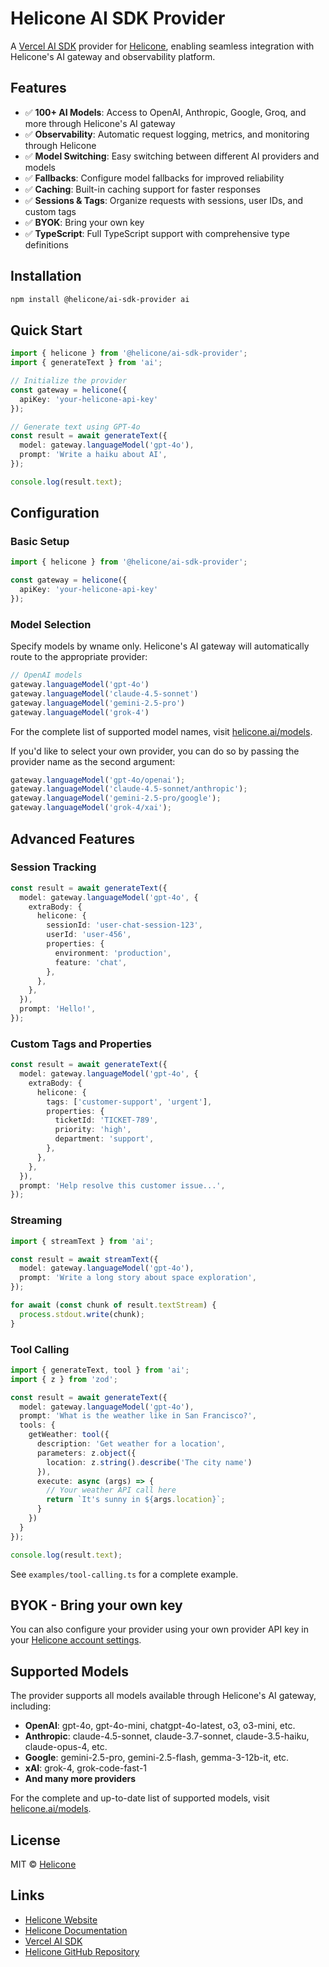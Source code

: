 # Helicone AI SDK Provider

A [Vercel AI SDK](https://ai-sdk.dev/) provider for [Helicone](https://helicone.ai/), enabling seamless integration with Helicone's AI gateway and observability platform.

## Features

- ✅ **100+ AI Models**: Access to OpenAI, Anthropic, Google, Groq, and more through Helicone's AI gateway
- ✅ **Observability**: Automatic request logging, metrics, and monitoring through Helicone
- ✅ **Model Switching**: Easy switching between different AI providers and models
- ✅ **Fallbacks**: Configure model fallbacks for improved reliability
- ✅ **Caching**: Built-in caching support for faster responses
- ✅ **Sessions & Tags**: Organize requests with sessions, user IDs, and custom tags
- ✅ **BYOK**: Bring your own key
- ✅ **TypeScript**: Full TypeScript support with comprehensive type definitions

## Installation

```bash
npm install @helicone/ai-sdk-provider ai
```

## Quick Start

```typescript
import { helicone } from '@helicone/ai-sdk-provider';
import { generateText } from 'ai';

// Initialize the provider
const gateway = helicone({
  apiKey: 'your-helicone-api-key'
});

// Generate text using GPT-4o
const result = await generateText({
  model: gateway.languageModel('gpt-4o'),
  prompt: 'Write a haiku about AI',
});

console.log(result.text);
```

## Configuration

### Basic Setup

```typescript
import { helicone } from '@helicone/ai-sdk-provider';

const gateway = helicone({
  apiKey: 'your-helicone-api-key'
});
```

### Model Selection

Specify models by wname only. Helicone's AI gateway will automatically route to the appropriate provider:

```typescript
// OpenAI models
gateway.languageModel('gpt-4o')
gateway.languageModel('claude-4.5-sonnet')
gateway.languageModel('gemini-2.5-pro')
gateway.languageModel('grok-4')
```

For the complete list of supported model names, visit [helicone.ai/models](https://helicone.ai/models).

If you'd like to select your own provider, you can do so by passing the provider name as the second argument:

```typescript
gateway.languageModel('gpt-4o/openai');
gateway.languageModel('claude-4.5-sonnet/anthropic');
gateway.languageModel('gemini-2.5-pro/google');
gateway.languageModel('grok-4/xai');
```

## Advanced Features

### Session Tracking

```typescript
const result = await generateText({
  model: gateway.languageModel('gpt-4o', {
    extraBody: {
      helicone: {
        sessionId: 'user-chat-session-123',
        userId: 'user-456',
        properties: {
          environment: 'production',
          feature: 'chat',
        },
      },
    },
  }),
  prompt: 'Hello!',
});
```

### Custom Tags and Properties

```typescript
const result = await generateText({
  model: gateway.languageModel('gpt-4o', {
    extraBody: {
      helicone: {
        tags: ['customer-support', 'urgent'],
        properties: {
          ticketId: 'TICKET-789',
          priority: 'high',
          department: 'support',
        },
      },
    },
  }),
  prompt: 'Help resolve this customer issue...',
});
```

### Streaming

```typescript
import { streamText } from 'ai';

const result = await streamText({
  model: gateway.languageModel('gpt-4o'),
  prompt: 'Write a long story about space exploration',
});

for await (const chunk of result.textStream) {
  process.stdout.write(chunk);
}
```

### Tool Calling

```typescript
import { generateText, tool } from 'ai';
import { z } from 'zod';

const result = await generateText({
  model: gateway.languageModel('gpt-4o'),
  prompt: 'What is the weather like in San Francisco?',
  tools: {
    getWeather: tool({
      description: 'Get weather for a location',
      parameters: z.object({
        location: z.string().describe('The city name')
      }),
      execute: async (args) => {
        // Your weather API call here
        return `It's sunny in ${args.location}`;
      }
    })
  }
});

console.log(result.text);
```

See `examples/tool-calling.ts` for a complete example.

## BYOK - Bring your own key

You can also configure your provider using your own provider API key in your [Helicone account settings](https://us.helicone.ai/settings/providers).

## Supported Models

The provider supports all models available through Helicone's AI gateway, including:

- **OpenAI**: gpt-4o, gpt-4o-mini, chatgpt-4o-latest, o3, o3-mini, etc.
- **Anthropic**: claude-4.5-sonnet, claude-3.7-sonnet, claude-3.5-haiku, claude-opus-4, etc.
- **Google**: gemini-2.5-pro, gemini-2.5-flash, gemma-3-12b-it, etc.
- **xAI**: grok-4, grok-code-fast-1
- **And many more providers**

For the complete and up-to-date list of supported models, visit [helicone.ai/models](https://helicone.ai/models).

## License

MIT © [Helicone](https://helicone.ai)

## Links

- [Helicone Website](https://helicone.ai)
- [Helicone Documentation](https://docs.helicone.ai)
- [Vercel AI SDK](https://ai-sdk.dev/)
- [Helicone GitHub Repository](https://github.com/Helicone/helicone)
